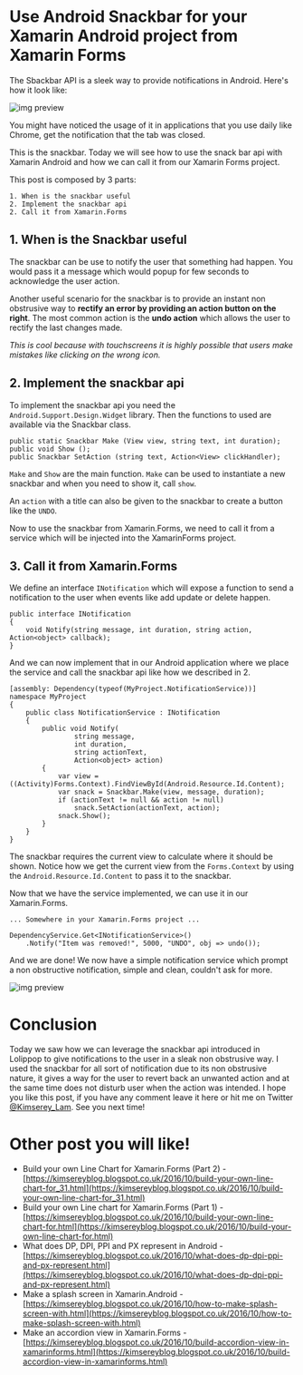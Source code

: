 # Use Android Snackbar for your Xamarin Android project from Xamarin Forms

The Sbackbar API is a sleek way to provide notifications in Android. 
Here's how it look like:

![img preview](https://raw.githubusercontent.com/Kimserey/BlogArchive/master/img/20161118_snackbar/snackbar.png)

You might have noticed the usage of it in applications that you use daily like Chrome, get the notification that the tab was closed.

This is the snackbar. Today we will see how to use the snack bar api with Xamarin Android and how we can call it from our Xamarin Forms project.

This post is composed by 3 parts:

```
1. When is the snackbar useful
2. Implement the snackbar api
2. Call it from Xamarin.Forms
```

## 1. When is the Snackbar useful

The snackbar can be use to notify the user that something had happen.
You would pass it a message which would popup for few seconds to acknowledge the user action.

Another useful scenario for the snackbar is to provide an instant non obstrusive way to __rectify an error by providing an action button on the right__.
The most common action is the __undo action__ which allows the user to rectify the last changes made.

_This is cool because with touchscreens it is highly possible that users make mistakes like clicking on the wrong icon._

## 2. Implement the snackbar api

To implement the snackbar api you need the `Android.Support.Design.Widget` library.
Then the functions to used are available via the Snackbar class.

```
public static Snackbar Make (View view, string text, int duration);
public void Show ();
public Snackbar SetAction (string text, Action<View> clickHandler);
```

`Make` and `Show` are the main function.
`Make` can be used to instantiate a new snackbar and when you need to show it, call `show`.

An `action` with a title can also be given to the snackbar to create a button like the `UNDO`.

Now to use the snackbar from Xamarin.Forms, we need to call it from a service which will be injected into the XamarinForms project.

## 3. Call it from Xamarin.Forms

We define an interface `INotification` which will expose a function to send a notification to the user when events like add update or delete happen.

```
public interface INotification 
{
    void Notify(string message, int duration, string action, Action<object> callback);
}
```

And we can now implement that in our Android application where we place the service and call the snackbar api like how we described in 2.

```
[assembly: Dependency(typeof(MyProject.NotificationService))]
namespace MyProject
{
    public class NotificationService : INotification
    {
        public void Notify(
                string message,
                int duration,
                string actionText,
                Action<object> action)
        {
            var view = ((Activity)Forms.Context).FindViewById(Android.Resource.Id.Content);
            var snack = Snackbar.Make(view, message, duration);
            if (actionText != null && action != null)
                snack.SetAction(actionText, action);
            snack.Show();
        }
    }
}
```
The snackbar requires the current view to calculate where it should be shown.
Notice how we get the current view from the `Forms.Context` by using the `Android.Resource.Id.Content` to pass it to the snackbar.

Now that we have the service implemented, we can use it in our Xamarin.Forms.

```
... Somewhere in your Xamarin.Forms project ...

DependencyService.Get<INotificationService>()
    .Notify("Item was removed!", 5000, "UNDO", obj => undo());
```

And we are done!
We now have a simple notification service which prompt a non obstructive notification, simple and clean, couldn't ask for more.

![img preview](https://raw.githubusercontent.com/Kimserey/BlogArchive/master/img/20161118_snackbar/snackbar.png)

# Conclusion

Today we saw how we can leverage the snackbar api introduced in Lolippop to give notifications to the user in a sleak non obstrusive way. I used the snackbar for all sort of notification due to its non obstrusive nature, it gives a way for the user to revert back an unwanted action and at the same time does not disturb user when the action was intended.
I hope you like this post, if you have any comment leave it here or hit me on Twitter [@Kimserey_Lam](https://twitter.com/Kimserey_Lam). See you next time!

# Other post you will like!

- Build your own Line Chart for Xamarin.Forms (Part 2) - [https://kimsereyblog.blogspot.co.uk/2016/10/build-your-own-line-chart-for_31.html](https://kimsereyblog.blogspot.co.uk/2016/10/build-your-own-line-chart-for_31.html)
- Build your own Line chart for Xamarin.Forms (Part 1) - [https://kimsereyblog.blogspot.co.uk/2016/10/build-your-own-line-chart-for.html](https://kimsereyblog.blogspot.co.uk/2016/10/build-your-own-line-chart-for.html)
- What does DP, DPI, PPI and PX represent in Android - [https://kimsereyblog.blogspot.co.uk/2016/10/what-does-dp-dpi-ppi-and-px-represent.html](https://kimsereyblog.blogspot.co.uk/2016/10/what-does-dp-dpi-ppi-and-px-represent.html)
- Make a splash screen in Xamarin.Android - [https://kimsereyblog.blogspot.co.uk/2016/10/how-to-make-splash-screen-with.html](https://kimsereyblog.blogspot.co.uk/2016/10/how-to-make-splash-screen-with.html)
- Make an accordion view in Xamarin.Forms - [https://kimsereyblog.blogspot.co.uk/2016/10/build-accordion-view-in-xamarinforms.html](https://kimsereyblog.blogspot.co.uk/2016/10/build-accordion-view-in-xamarinforms.html)
